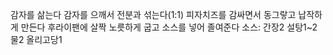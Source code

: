 감자를 삶는다
감자를 으깨서 전분과 섞는다(1:1)
피자치즈를 감싸면서 동그랗고 납작하게 만든다
후라이팬에 살짝 노릇하게 굽고 소스를 넣어 졸여준다
소스: 간장2 설탕1~2 물2 올리고당1